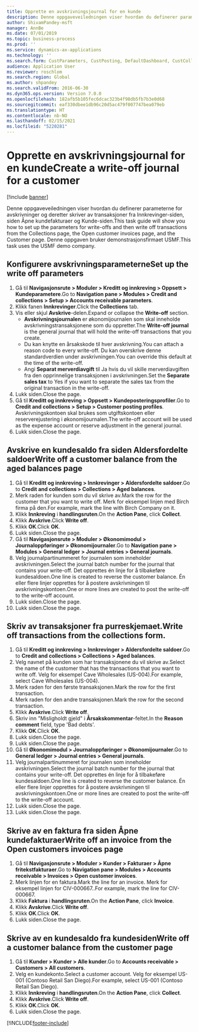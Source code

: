 ```yaml
---
title: Opprette en avskrivningsjournal for en kunde
description: Denne oppgaveveiledningen viser hvordan du definerer parameterne for avskrivninger og deretter skriver av transaksjoner fra Innkrevinger-siden, siden Åpne kundefakturaer og Kunde-siden.
author: ShivamPandey-msft
manager: AnnBe
ms.date: 07/01/2019
ms.topic: business-process
ms.prod: ''
ms.service: dynamics-ax-applications
ms.technology: ''
ms.search.form: CustParameters, CustPosting, DefaultDashboard, CustCollectionsPoolsListPage, CustWriteOff, LedgerJournalTable, LedgerJournalTransDaily, CustCollections, CustOpenInvoicesListPage, CustTable
audience: Application User
ms.reviewer: roschlom
ms.search.region: Global
ms.author: shpandey
ms.search.validFrom: 2016-06-30
ms.dyn365.ops.version: Version 7.0.0
ms.openlocfilehash: 182afb5b105fec6dcac323b4f98db5fb7b3e0d68
ms.sourcegitcommit: eaf330dbee1db96c20d5ac479f007747bea079eb
ms.translationtype: HT
ms.contentlocale: nb-NO
ms.lasthandoff: 02/15/2021
ms.locfileid: "5220281"
---
```

# <a name="create-a-write-off-journal-for-a-customer"></a><span data-ttu-id="e1342-103">Opprette en avskrivningsjournal for en kunde</span><span class="sxs-lookup"><span data-stu-id="e1342-103">Create a write-off journal for a customer</span></span>

[!include [banner](../../includes/banner.md)]

<span data-ttu-id="e1342-104">Denne oppgaveveiledningen viser hvordan du definerer parameterne for avskrivninger og deretter skriver av transaksjoner fra Innkrevinger-siden, siden Åpne kundefakturaer og Kunde-siden.</span><span class="sxs-lookup"><span data-stu-id="e1342-104">This task guide will show you how to set up the parameters for write-offs and then write off transactions from the Collections page, the Open customer invoices page, and the Customer page.</span></span> <span data-ttu-id="e1342-105">Denne oppgaven bruker demonstrasjonsfirmaet USMF.</span><span class="sxs-lookup"><span data-stu-id="e1342-105">This task uses the USMF demo company.</span></span>


## <a name="set-up-the-write-off-parameters"></a><span data-ttu-id="e1342-106">Konfigurere avskrivningsparameterne</span><span class="sxs-lookup"><span data-stu-id="e1342-106">Set up the write off parameters</span></span>
1. <span data-ttu-id="e1342-107">Gå til **Navigasjonsrute > Moduler > Kreditt og innkreving > Oppsett > Kundeparametere**.</span><span class="sxs-lookup"><span data-stu-id="e1342-107">Go to **Navigation pane > Modules > Credit and collections > Setup > Accounts receivable parameters**.</span></span>
2. <span data-ttu-id="e1342-108">Klikk fanen **Innkrevinger**.</span><span class="sxs-lookup"><span data-stu-id="e1342-108">Click the **Collections** tab.</span></span>
3. <span data-ttu-id="e1342-109">Vis eller skjul **Avskrive**-delen.</span><span class="sxs-lookup"><span data-stu-id="e1342-109">Expand or collapse the **Write-off** section.</span></span>
    - <span data-ttu-id="e1342-110">**Avskrivningsjournalen** er økonomijournalen som skal inneholde avskrivningstransaksjonene som du oppretter.</span><span class="sxs-lookup"><span data-stu-id="e1342-110">The **Write-off journal** is the general journal that will hold the write-off transactions that you create.</span></span>  
    - <span data-ttu-id="e1342-111">Du kan knytte en årsakskode til hver avskrivning.</span><span class="sxs-lookup"><span data-stu-id="e1342-111">You can attach a reason code to every write-off.</span></span> <span data-ttu-id="e1342-112">Du kan overskrive denne standardverdien under avskrivningen.</span><span class="sxs-lookup"><span data-stu-id="e1342-112">You can override this default at the time of the write-off.</span></span>  
    - <span data-ttu-id="e1342-113">Angi **Separat merverdiavgift** til Ja hvis du vil skille merverdiavgiften fra den opprinnelige transaksjonen i avskrivningen.</span><span class="sxs-lookup"><span data-stu-id="e1342-113">Set the **Separate sales tax** to Yes if you want to separate the sales tax from the original transaction in the write-off.</span></span>  
4. <span data-ttu-id="e1342-114">Lukk siden.</span><span class="sxs-lookup"><span data-stu-id="e1342-114">Close the page.</span></span>
5. <span data-ttu-id="e1342-115">Gå til **Kreditt og innkreving > Oppsett > Kundeposteringsprofiler**.</span><span class="sxs-lookup"><span data-stu-id="e1342-115">Go to **Credit and collections > Setup > Customer posting profiles**.</span></span> <span data-ttu-id="e1342-116">Avskrivningskontoen skal brukes som utgiftskontoen eller reserverejustering i økonomijournalen.</span><span class="sxs-lookup"><span data-stu-id="e1342-116">The write-off account will be used as the expense account or reserve adjustment in the general journal.</span></span>
6. <span data-ttu-id="e1342-117">Lukk siden.</span><span class="sxs-lookup"><span data-stu-id="e1342-117">Close the page.</span></span>

## <a name="write-off-a-customer-balance-from-the-aged-balances-page"></a><span data-ttu-id="e1342-118">Avskrive en kundesaldo fra siden Aldersfordelte saldoer</span><span class="sxs-lookup"><span data-stu-id="e1342-118">Write off a customer balance from the aged balances page</span></span>
1. <span data-ttu-id="e1342-119">Gå til **Kreditt og innkreving > Innkrevinger > Aldersfordelte saldoer**.</span><span class="sxs-lookup"><span data-stu-id="e1342-119">Go to **Credit and collections > Collections > Aged balances**.</span></span>
2. <span data-ttu-id="e1342-120">Merk raden for kunden som du vil skrive av.</span><span class="sxs-lookup"><span data-stu-id="e1342-120">Mark the row for the customer that you want to write off.</span></span> <span data-ttu-id="e1342-121">Merk for eksempel linjen med Birch firma på den.</span><span class="sxs-lookup"><span data-stu-id="e1342-121">For example, mark the line with Birch Company on it.</span></span>
3. <span data-ttu-id="e1342-122">Klikk **Innkreving** i **handlingsruten**.</span><span class="sxs-lookup"><span data-stu-id="e1342-122">On the **Action Pane**, click **Collect**.</span></span>
4. <span data-ttu-id="e1342-123">Klikk **Avskrive**.</span><span class="sxs-lookup"><span data-stu-id="e1342-123">Click **Write off**.</span></span>
5. <span data-ttu-id="e1342-124">Klikk **OK**.</span><span class="sxs-lookup"><span data-stu-id="e1342-124">Click **OK**.</span></span>
6. <span data-ttu-id="e1342-125">Lukk siden.</span><span class="sxs-lookup"><span data-stu-id="e1342-125">Close the page.</span></span>
7. <span data-ttu-id="e1342-126">Gå til **Navigasjonsrute > Moduler > Økonomimodul > Journaloppføringer > Økonomijournaler**.</span><span class="sxs-lookup"><span data-stu-id="e1342-126">Go to **Navigation pane > Modules > General ledger > Journal entries > General journals**.</span></span>
8. <span data-ttu-id="e1342-127">Velg journalpartinummeret for journalen som inneholder avskrivningen.</span><span class="sxs-lookup"><span data-stu-id="e1342-127">Select the journal batch number for the journal that contains your write-off.</span></span> <span data-ttu-id="e1342-128">Det opprettes én linje for å tilbakeføre kundesaldoen.</span><span class="sxs-lookup"><span data-stu-id="e1342-128">One line is created to reverse the customer balance.</span></span> <span data-ttu-id="e1342-129">Én eller flere linjer opprettes for å postere avskrivningen til avskrivningskontoen.</span><span class="sxs-lookup"><span data-stu-id="e1342-129">One or more lines are created to post the write-off to the write-off account.</span></span>  
9. <span data-ttu-id="e1342-130">Lukk siden.</span><span class="sxs-lookup"><span data-stu-id="e1342-130">Close the page.</span></span>
10. <span data-ttu-id="e1342-131">Lukk siden.</span><span class="sxs-lookup"><span data-stu-id="e1342-131">Close the page.</span></span>

## <a name="write-off-transactions-from-the-collections-form"></a><span data-ttu-id="e1342-132">Skriv av transaksjoner fra purreskjemaet.</span><span class="sxs-lookup"><span data-stu-id="e1342-132">Write off transactions from the collections form.</span></span>
1. <span data-ttu-id="e1342-133">Gå til **Kreditt og innkreving > Innkrevinger > Aldersfordelte saldoer**.</span><span class="sxs-lookup"><span data-stu-id="e1342-133">Go to **Credit and collections > Collections > Aged balances**.</span></span>
2. <span data-ttu-id="e1342-134">Velg navnet på kunden som har transaksjonene du vil skrive av.</span><span class="sxs-lookup"><span data-stu-id="e1342-134">Select the name of the customer that has the transactions that you want to write off.</span></span> <span data-ttu-id="e1342-135">Velg for eksempel Cave Wholesales (US-004).</span><span class="sxs-lookup"><span data-stu-id="e1342-135">For example, select Cave Wholesales (US-004).</span></span>
3. <span data-ttu-id="e1342-136">Merk raden for den første transaksjonen.</span><span class="sxs-lookup"><span data-stu-id="e1342-136">Mark the row for the first transaction.</span></span>
4. <span data-ttu-id="e1342-137">Merk raden for den andre transaksjonen.</span><span class="sxs-lookup"><span data-stu-id="e1342-137">Mark the row for the second transaction.</span></span>
5. <span data-ttu-id="e1342-138">Klikk **Avskrive**.</span><span class="sxs-lookup"><span data-stu-id="e1342-138">Click **Write off**.</span></span>
6. <span data-ttu-id="e1342-139">Skriv inn "Misligholdt gjeld" i **Årsakskommentar**-feltet.</span><span class="sxs-lookup"><span data-stu-id="e1342-139">In the **Reason comment** field, type 'Bad debts'.</span></span>
7. <span data-ttu-id="e1342-140">Klikk **OK**.</span><span class="sxs-lookup"><span data-stu-id="e1342-140">Click **OK**.</span></span>
8. <span data-ttu-id="e1342-141">Lukk siden.</span><span class="sxs-lookup"><span data-stu-id="e1342-141">Close the page.</span></span>
9. <span data-ttu-id="e1342-142">Lukk siden.</span><span class="sxs-lookup"><span data-stu-id="e1342-142">Close the page.</span></span>
10. <span data-ttu-id="e1342-143">Gå til **Økonomimodul > Journaloppføringer > Økonomijournaler**.</span><span class="sxs-lookup"><span data-stu-id="e1342-143">Go to **General ledger > Journal entries > General journals**.</span></span>
11. <span data-ttu-id="e1342-144">Velg journalpartinummeret for journalen som inneholder avskrivningen.</span><span class="sxs-lookup"><span data-stu-id="e1342-144">Select the journal batch number for the journal that contains your write-off.</span></span> <span data-ttu-id="e1342-145">Det opprettes én linje for å tilbakeføre kundesaldoen.</span><span class="sxs-lookup"><span data-stu-id="e1342-145">One line is created to reverse the customer balance.</span></span> <span data-ttu-id="e1342-146">Én eller flere linjer opprettes for å postere avskrivningen til avskrivningskontoen.</span><span class="sxs-lookup"><span data-stu-id="e1342-146">One or more lines are created to post the write-off to the write-off account.</span></span>  
12. <span data-ttu-id="e1342-147">Lukk siden.</span><span class="sxs-lookup"><span data-stu-id="e1342-147">Close the page.</span></span>
13. <span data-ttu-id="e1342-148">Lukk siden.</span><span class="sxs-lookup"><span data-stu-id="e1342-148">Close the page.</span></span>

## <a name="write-off-an-invoice-from-the-open-customers-invoices-page"></a><span data-ttu-id="e1342-149">Skrive av en faktura fra siden Åpne kundefakturaer</span><span class="sxs-lookup"><span data-stu-id="e1342-149">Write off an invoice from the Open customers invoices page</span></span>
1. <span data-ttu-id="e1342-150">Gå til **Navigasjonsrute > Moduler > Kunder > Fakturaer > Åpne fritekstfakturaer**.</span><span class="sxs-lookup"><span data-stu-id="e1342-150">Go to **Navigation pane > Modules > Accounts receivable > Invoices > Open customer invoices**.</span></span>
2. <span data-ttu-id="e1342-151">Merk linjen for en faktura.</span><span class="sxs-lookup"><span data-stu-id="e1342-151">Mark the line for an invoice.</span></span> <span data-ttu-id="e1342-152">Merk for eksempel linjen for CIV-000667..</span><span class="sxs-lookup"><span data-stu-id="e1342-152">For example, mark the line for CIV-000667.</span></span>
3. <span data-ttu-id="e1342-153">Klikk **Faktura** i **handlingsruten**.</span><span class="sxs-lookup"><span data-stu-id="e1342-153">On the **Action Pane**, click **Invoice**.</span></span>
4. <span data-ttu-id="e1342-154">Klikk **Avskrive**.</span><span class="sxs-lookup"><span data-stu-id="e1342-154">Click **Write off**.</span></span>
5. <span data-ttu-id="e1342-155">Klikk **OK**.</span><span class="sxs-lookup"><span data-stu-id="e1342-155">Click **OK**.</span></span>
6. <span data-ttu-id="e1342-156">Lukk siden.</span><span class="sxs-lookup"><span data-stu-id="e1342-156">Close the page.</span></span>

## <a name="write-off-a-customer-balance-from-the-customer-page"></a><span data-ttu-id="e1342-157">Skrive av en kundesaldo fra kundesiden</span><span class="sxs-lookup"><span data-stu-id="e1342-157">Write off a customer balance from the customer page</span></span>
1. <span data-ttu-id="e1342-158">Gå til **Kunder > Kunder > Alle kunder**.</span><span class="sxs-lookup"><span data-stu-id="e1342-158">Go to **Accounts receivable > Customers > All customers**.</span></span>
2. <span data-ttu-id="e1342-159">Velg en kundekonto.</span><span class="sxs-lookup"><span data-stu-id="e1342-159">Select a customer account.</span></span> <span data-ttu-id="e1342-160">Velg for eksempel US-001 (Contoso Retail San Diego).</span><span class="sxs-lookup"><span data-stu-id="e1342-160">For example, select US-001 (Contoso Retail San Diego).</span></span>
3. <span data-ttu-id="e1342-161">Klikk **Innkreving** i **handlingsruten**.</span><span class="sxs-lookup"><span data-stu-id="e1342-161">On the **Action Pane**, click **Collect**.</span></span>
4. <span data-ttu-id="e1342-162">Klikk **Avskrive**.</span><span class="sxs-lookup"><span data-stu-id="e1342-162">Click **Write off**.</span></span>
5. <span data-ttu-id="e1342-163">Klikk **OK**.</span><span class="sxs-lookup"><span data-stu-id="e1342-163">Click **OK**.</span></span>
6. <span data-ttu-id="e1342-164">Lukk siden.</span><span class="sxs-lookup"><span data-stu-id="e1342-164">Close the page.</span></span>



[!INCLUDE[footer-include](../../../includes/footer-banner.md)]